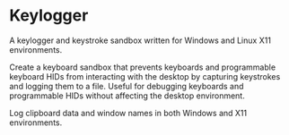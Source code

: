 # Keylogger

A keylogger and keystroke sandbox written for Windows and Linux X11 environments.

Create a keyboard sandbox that prevents keyboards and programmable keyboard HIDs from interacting with the desktop by capturing keystrokes and logging them to a file.
Useful for debugging keyboards and programmable HIDs without affecting the desktop environment.

Log clipboard data and window names in both Windows and X11 environments.
